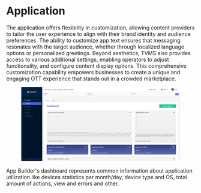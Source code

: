 # Application

The application offers flexibility in customization, allowing content providers to tailor the user experience to align with their brand identity and audience preferences. The ability to customize app text ensures that messaging resonates with the target audience, whether through localized language options or personalized greetings. Beyond aesthetics, TVMS also provides access to various additional settings, enabling operators to adjust functionality, and configure content display options. This comprehensive customization capability empowers businesses to create a unique and engaging OTT experience that stands out in a crowded marketplace.

<figure><img src="../../.gitbook/assets/изображение (25).png" alt=""><figcaption></figcaption></figure>

App Builder's dashboard represents common information about application utilization like devices statistics per month/day, device type and OS, total amount of actions, view and errors and other.
